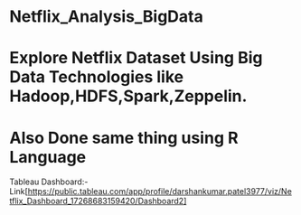 # Netflix_Analysis_BigData

# Explore Netflix Dataset Using Big Data Technologies like Hadoop,HDFS,Spark,Zeppelin.

# Also Done same thing using R Language 

Tableau Dashboard:-Link[https://public.tableau.com/app/profile/darshankumar.patel3977/viz/Netflix_Dashboard_17268683159420/Dashboard2]
